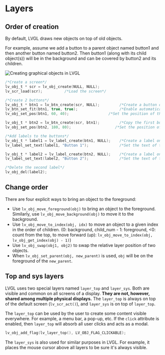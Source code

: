
# Layers

## Order of creation

By default, LVGL draws new objects on top of old objects.

For example, assume we add a button to a parent object named button1 and then another button named button2. Then button1 (along with its child object(s)) will be in the background and can be covered by button2 and its children.


![](/misc/layers.png "Creating graphical objects in LVGL")

```c
/*Create a screen*/
lv_obj_t * scr = lv_obj_create(NULL, NULL);
lv_scr_load(scr);          /*Load the screen*/

/*Create 2 buttons*/
lv_obj_t * btn1 = lv_btn_create(scr, NULL);         /*Create a button on the screen*/
lv_btn_set_fit(btn1, true, true);                   /*Enable automatically setting the size according to content*/
lv_obj_set_pos(btn1, 60, 40);              	   /*Set the position of the button*/

lv_obj_t * btn2 = lv_btn_create(scr, btn1);         /*Copy the first button*/
lv_obj_set_pos(btn2, 180, 80);                    /*Set the position of the button*/

/*Add labels to the buttons*/
lv_obj_t * label1 = lv_label_create(btn1, NULL);	/*Create a label on the first button*/
lv_label_set_text(label1, "Button 1");          	/*Set the text of the label*/

lv_obj_t * label2 = lv_label_create(btn2, NULL);  	/*Create a label on the second button*/
lv_label_set_text(label2, "Button 2");            	/*Set the text of the label*/

/*Delete the second label*/
lv_obj_del(label2);
```

## Change order

There are four explicit ways to bring an object to the foreground:
- Use `lv_obj_move_foreground(obj)` to bring an object to the foreground. Similarly, use `lv_obj_move_background(obj)` to move it to the background.
- Use `lv_obj_move_to_index(obj, idx)` to move an object to a given index in the order of children. (0: background, child_num - 1: foreground, <0: count from the top, to move forward (up): `lv_obj_move_to_index(obj, lv_obj_get_index(obj) - 1)`)
- Use `lv_obj_swap(obj1, obj2)` to swap the relative layer position of two objects.
- When `lv_obj_set_parent(obj, new_parent)` is used, `obj` will be on the foreground of the `new_parent`.

## Top and sys layers

LVGL uses two special layers named `layer_top` and `layer_sys`.
Both are visible and common on all screens of a display. **They are not, however, shared among multiple physical displays.** The `layer_top` is always on top of the default screen (`lv_scr_act()`), and `layer_sys` is on top of `layer_top`.

The `layer_top` can be used by the user to create some content visible everywhere. For example, a menu bar, a pop-up, etc. If the `click` attribute is enabled, then `layer_top` will absorb all user clicks and acts as a modal.
```c
lv_obj_add_flag(lv_layer_top(), LV_OBJ_FLAG_CLICKABLE);
```

The `layer_sys` is also used for similar purposes in LVGL. For example, it places the mouse cursor above all layers to be sure it's always visible.
